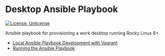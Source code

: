 
# Desktop Ansible Playbook

[![License: Unlicense](https://img.shields.io/badge/license-Unlicense-blue.svg)](http://unlicense.org/)

Ansible playbook for provisioning a work desktop running Rocky Linux 8+.

* [Local Ansible Playbook Development with Vagrant](./docs/development.md)
* [Running the Ansible Playbook](./docs/running-playbook.md)
